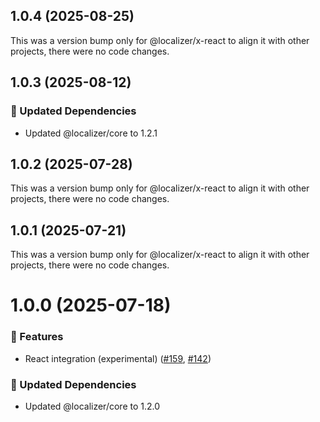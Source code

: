 ## 1.0.4 (2025-08-25)

This was a version bump only for @localizer/x-react to align it with other projects, there were no code changes.

## 1.0.3 (2025-08-12)

### 🧱 Updated Dependencies

- Updated @localizer/core to 1.2.1

## 1.0.2 (2025-07-28)

This was a version bump only for @localizer/x-react to align it with other projects, there were no code changes.

## 1.0.1 (2025-07-21)

This was a version bump only for @localizer/x-react to align it with other projects, there were no code changes.

# 1.0.0 (2025-07-18)

### 🚀 Features

- React integration (experimental) ([#159](https://github.com/124c4a/localizer/pull/159), [#142](https://github.com/124c4a/localizer/issues/142))

### 🧱 Updated Dependencies

- Updated @localizer/core to 1.2.0

